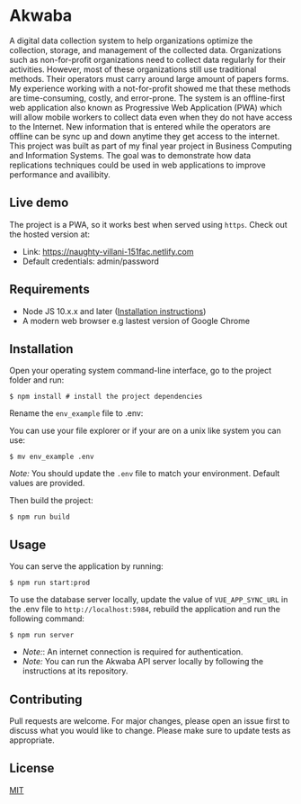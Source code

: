 # Akwaba

A digital data collection system to help organizations optimize the collection, storage, and management of the collected data. Organizations such as non-for-profit organizations need to collect data regularly for their activities. However, most of these organizations still use traditional methods. Their operators must carry around large amount of papers forms. My experience working with a not-for-profit showed me that these methods are time-consuming, costly, and error-prone. The system is an offline-first web application also known as Progressive Web Application (PWA) which will allow mobile workers to collect data even when they do not have access to the Internet. New information that is entered while the operators are offline can be sync up and down anytime they get access to the internet. This project was built as part of my final year project in Business Computing and Information Systems. The goal was to demonstrate how data replications techniques could be used in web applications to improve performance and availibity.

## Live demo

The project is a PWA, so it works best when served using `https`. Check out the hosted version at:

- Link: https://naughty-villani-151fac.netlify.com
- Default credentials: admin/password

## Requirements

- Node JS 10.x.x and later ([Installation instructions](https://nodejs.org/en/download/package-manager/))
- A modern web browser e.g lastest version of Google Chrome

## Installation

Open your operating system command-line interface, go to the project folder and run:

```shell
$ npm install # install the project dependencies
```

Rename the `env_example` file to .env:

You can use your file explorer or if your are on a unix like system you can use:

```shell
$ mv env_example .env
```

_Note:_ You should update the `.env` file to match your environment. Default values are provided.

Then build the project:

```shell
$ npm run build
```

## Usage

You can serve the application by running:

```shell
$ npm run start:prod
```

To use the database server locally, update the value of `VUE_APP_SYNC_URL` in the .env file to `http://localhost:5984`, rebuild the application and run the following command:

```shell
$ npm run server
```

- _Note:_: An internet connection is required for authentication.
- _Note:_ You can run the Akwaba API server locally by following the instructions at its repository.

## Contributing

Pull requests are welcome. For major changes, please open an issue first to discuss what you would like to change. Please make sure to update tests as appropriate.

## License

[MIT](https://choosealicense.com/licenses/mit/)
